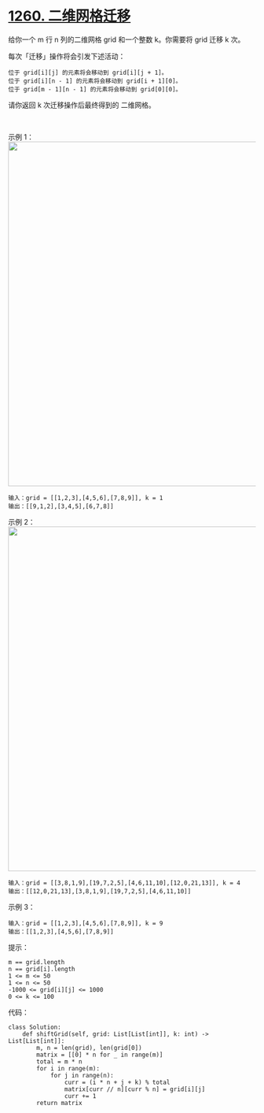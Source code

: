 # [1260. 二维网格迁移](https://leetcode.cn/problems/shift-2d-grid/)

给你一个 m 行 n 列的二维网格 grid 和一个整数 k。你需要将 grid 迁移 k 次。

每次「迁移」操作将会引发下述活动：
```
位于 grid[i][j] 的元素将会移动到 grid[i][j + 1]。
位于 grid[i][n - 1] 的元素将会移动到 grid[i + 1][0]。
位于 grid[m - 1][n - 1] 的元素将会移动到 grid[0][0]。
```
请你返回 k 次迁移操作后最终得到的 二维网格。

 

示例 1：
<img src="https://assets.leetcode-cn.com/aliyun-lc-upload/uploads/2019/11/16/e1-1.png" width="700" />

```
输入：grid = [[1,2,3],[4,5,6],[7,8,9]], k = 1
输出：[[9,1,2],[3,4,5],[6,7,8]]
```
示例 2：
<img src="https://assets.leetcode-cn.com/aliyun-lc-upload/uploads/2019/11/16/e2-1.png" width="700" />

```
输入：grid = [[3,8,1,9],[19,7,2,5],[4,6,11,10],[12,0,21,13]], k = 4
输出：[[12,0,21,13],[3,8,1,9],[19,7,2,5],[4,6,11,10]]
```
示例 3：
```
输入：grid = [[1,2,3],[4,5,6],[7,8,9]], k = 9
输出：[[1,2,3],[4,5,6],[7,8,9]]
```

提示：
```
m == grid.length
n == grid[i].length
1 <= m <= 50
1 <= n <= 50
-1000 <= grid[i][j] <= 1000
0 <= k <= 100
```

代码：
```python3
class Solution:
    def shiftGrid(self, grid: List[List[int]], k: int) -> List[List[int]]:
        m, n = len(grid), len(grid[0])
        matrix = [[0] * n for _ in range(m)]
        total = m * n
        for i in range(m):
            for j in range(n):
                curr = (i * n + j + k) % total
                matrix[curr // n][curr % n] = grid[i][j]
                curr += 1
        return matrix
```